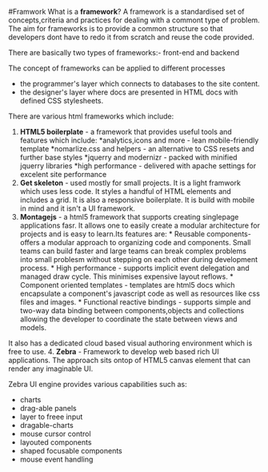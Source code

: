 #Framwork
What is a **framework**?
A framework is a standardised set of concepts,criteria and practices for dealing with a commont type of problem.
The aim for frameworks is to provide  a common structure so that developers dont have to redo it from scratch and
reuse the code provided.

There are basically two types of frameworks:- front-end and backend

The concept of frameworks can be applied to different processes
* the programmer's layer which connects to databases to the site content.
* the designer's layer where docs are presented in HTML docs with defined CSS stylesheets.

There are various html frameworks which include:

1. **HTML5 boilerplate** - a framework that provides useful tools and features which include:
        *analytics,icons and more - lean mobile-friendly template
        *nomarlize.css and helpers - an alternative to CSS resets and further base styles
        *jquerry and modernizr - packed with minified jquerry libraries
        *high performance - delivered with apache settings for excelent site performance
2. **Get skeleton** - used mostly for small projects. It is a light framwork which uses less code. It styles a handful of HTML elements and includes a grid. It is also a responsive boilerplate. It is build with mobile in mind and it isn't a UI framework.
3. **Montagejs** - a html5 framework that supports creating singlepage applications fasr. It allows one to easily create a modular architecture for projects and is easy to learn.Its features are:
       * Reusable components- offers a modular approach to organizing code and components. Small teams can build faster and large teams can break complex problems into small problesm without stepping on each other during development process.
       * High performance - supports implicit event delegation and managed draw cycle. This minimises expensive layout reflows.
       * Component oriented templates - templates are html5 docs which encapsulate a component's javascript code as well as resources like css files and images.
       * Functional reactive bindings - supports simple and two-way data binding between components,objects and collections allowing the developer to coordinate the state between views and models.

It also has a dedicated cloud based visual authoring environment which is free to use.
4. **Zebra** - Framework to develop web based rich UI applications. The approach sits ontop of HTML5 canvas element that can render any imaginable UI.

Zebra UI engine provides various capabilities such as:
* charts
* drag-able panels
* layer to freee input
* dragable-charts
* mouse cursor control
* layouted components
* shaped focusable components
* mouse event handling

